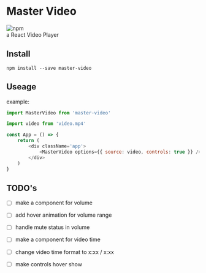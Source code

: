 # Master Video

![npm](https://img.shields.io/npm/v/master-video?color=222&label=npm&labelColor=E20338)\
a React Video Player

## Install

```fish
npm install --save master-video
```

## Useage

example:

```js
import MasterVideo from 'master-video'

import video from 'video.mp4'

const App = () => {
    return (
        <div className='app'>
            <MasterVideo options={{ source: video, controls: true }} />
        </div>
    )
}
```

## TODO's
- [ ] make a component for volume
- [ ] add hover animation for volume range
- [ ] handle mute status in volume
- [ ] make a component for video time
- [ ] change video time format to x:xx / x:xx
- [ ] make controls hover show

